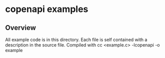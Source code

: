 

# copenapi examples

## Overview
All example code is in this directory. Each file is self contained with a 
description in the source file.
Compiled with cc <example.c> -lcopenapi -o example
